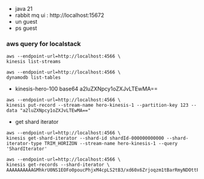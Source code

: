 * java 21
* rabbit mq ui : http://localhost:15672
* un guest
* ps guest

### aws query for localstack

```shell
aws --endpoint-url=http://localhost:4566 \
kinesis list-streams
```

```shell
aws --endpoint-url=http://localhost:4566 \
dynamodb list-tables
```
* kinesis-hero-100 base64 a2luZXNpcy1oZXJvLTEwMA==
```shell
aws --endpoint-url=http://localhost:4566 \
kinesis put-record --stream-name hero-kinesis-1 --partition-key 123 --data "a2luZXNpcy1oZXJvLTEwMA=="
```

* get shard iterator
```shell
aws --endpoint-url=http://localhost:4566 \
kinesis get-shard-iterator --shard-id shardId-000000000000 --shard-iterator-type TRIM_HORIZON --stream-name hero-kinesis-1 --query 'ShardIterator' 
```

```shell
aws --endpoint-url=http://localhost:4566 \
kinesis get-records --shard-iterator \
AAAAAAAAAAGMhkrU0NS1EOFo0poucPhjxM4cpLS2tB3/xd60x6Zrjoqzm1tBarRmyNDOttFLdtzjU4tjxEC/KcZJ7C84IleRUbfQJFRJsFKeh2HQ+ugLhmkN1//ezTBovf8tE5a2a8XlqvBL6U6pJHMg1Hw13o6wXksELWpzG0QDjeuovcDdZQ+zYRaGCwE64OUCEpK3Wgs8ZV0XoflFnWuUgwR81b8O
```